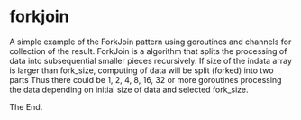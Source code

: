 # forkjoin

A simple example of the ForkJoin pattern using goroutines and channels for collection of the result.
ForkJoin is a algorithm that splits the processing of data into subsequential smaller pieces recursively.
If size of the indata array is larger than fork_size, computing of data will be split (forked) into two parts
Thus there could be 1, 2, 4, 8, 16, 32 or more goroutines processing the data depending on initial size of data and
selected fork_size.

The End.